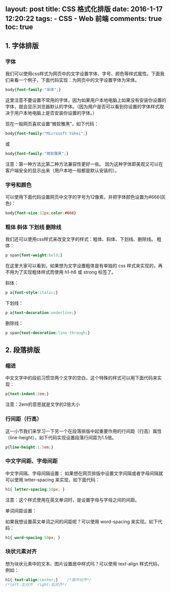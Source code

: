 layout: post
title: CSS 格式化排版
date: 2016-1-17 12:20:22
tags: 
	- CSS
	- Web 前端
comments: true
toc: true
---
## 1. 字体排版 ##

### **字体** ###
我们可以使用css样式为网页中的文字设置字体、字号、颜色等样式属性。下面我们来看一个例子，下面代码实现：为网页中的文字设置字体为宋体。
```css
body{font-family:"宋体";}
```
这里注意不要设置不常用的字体，因为如果用户本地电脑上如果没有安装你设置的字体，就会显示浏览器默认的字体。（因为用户是否可以看到你设置的字体样式取决于用户本地电脑上是否安装你设置的字体。）

<!--more-->

现在一般网页喜欢设置“微软雅黑”，如下代码：
```css
body{font-family:"Microsoft Yahei";}
```
或
```css
body{font-family:"微软雅黑";}
```
注意：第一种方法比第二种方法兼容性更好一些。
因为这种字体即美观又可以在客户端安全的显示出来（用户本地一般都是默认安装的）。

### **字号和颜色** ###
可以使用下面代码设置网页中文字的字号为12像素，并把字体颜色设置为#666(灰色)：
```css
body{font-size:12px;color:#666}
```
### **粗体 斜体 下划线 删除线** ###
我们还可以使用css样式来改变文字的样式：粗体、斜体、下划线、删除线。
粗体：
```css
p span{font-weight:bold;}
```
在这里大家可以看到，如果想为文字设置粗体是有单独的 css 样式来实现的，再不用为了实现粗体样式而使用 h1-h6 或 strong 标签了。

斜体：
```css
p a{font-style:italic;}
```

下划线：
```css
p a{text-decoration:underline;}
```

删除线：
```css
p span{text-decoration:line-through;}
```



## 2. 段落排版 ##

### **缩进** ###
中文文字中的段前习惯空两个文字的空白，这个特殊的样式可以用下面代码来实现：
```css
p{text-indent:2em;}
```
注意：2em的意思就是文字的2倍大小

### **行间距（行高）** ###
这一小节我们来学习一下另一个在段落排版中起重要作用的行间距（行高）属性（line-height），如下代码实现设置段落行间距为1.5倍。
```css
p{line-height:1.5em;}
```
### **中文字间距、字母间距** ###
中文字间隔、字母间隔设置：
如果想在网页排版中设置文字间隔或者字母间隔就可以使用 letter-spacing 来实现，如下面代码：
```css
h1{ letter-spacing:50px; }
```
注意：这个样式使用在英文单词时，是设置字母与字母之间的间距。

单词间距设置：

如果我想设置英文单词之间的间距呢？可以使用 word-spacing 来实现。如下代码：
```css
h1{ word-spacing:50px; }
```

### **块状元素对齐** ###
想为块状元素中的文本、图片设置居中样式吗？可以使用 text-align 样式代码，例如：
```css
h1{ text-align:center;}    /*居中对齐*/
/*left:左对齐  right:右对齐*/
```
